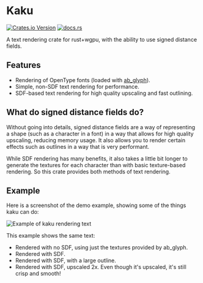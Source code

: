 # Kaku

[![Crates.io Version](https://img.shields.io/crates/v/kaku)](https://crates.io/crates/kaku)
[![docs.rs](https://img.shields.io/docsrs/kaku)](https://docs.rs/kaku/latest/kaku/)

A text rendering crate for rust+wgpu, with the ability to use signed distance fields.

## Features

- Rendering of OpenType fonts (loaded with [ab_glyph](https://github.com/alexheretic/ab-glyph)).
- Simple, non-SDF text rendering for performance.
- SDF-based text rendering for high quality upscaling and fast outlining.

## What do signed distance fields do?

Without going into details, signed distance fields are a way of representing a shape (such as a character in a font) in a way that allows for high quality upscaling, reducing memory usage. It also allows you to render certain effects such as outlines in a way that is very performant.

While SDF rendering has many benefits, it also takes a little bit longer to generate the textures for each character than with basic texture-based rendering. So this crate provides both methods of text rendering.

## Example

Here is a screenshot of the demo example, showing some of the things kaku can do:

![Example of kaku rendering text](https://github.com/villuna/kaku/blob/main/images/demo.png)

This example shows the same text:

- Rendered with no SDF, using just the textures provided by ab_glyph.
- Rendered with SDF.
- Rendered with SDF, with a large outline.
- Rendered with SDF, upscaled 2x. Even though it's upscaled, it's still crisp and smooth!
